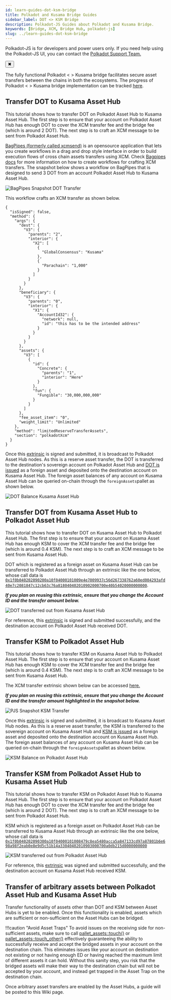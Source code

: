```yaml
---
id: learn-guides-dot-ksm-bridge
title: Polkadot and Kusama Bridge Guides
sidebar_label: DOT <> KSM Bridge
description: Polkadot-JS Guides about Polkadot and Kusama Bridge.
keywords: [Bridge, XCM, Bridge Hub, polkadot-js]
slug: ../learn-guides-dot-ksm-bridge
---
```


<!-- MessageBox -->
<div id="messageBox" class="floating-message-box">
  <p>
    Polkadot-JS is for developers and power users only. If you need help using the Polkadot-JS UI, you can contact the
    <a href="https://support.polkadot.network/support/home" target="_blank" rel="noopener noreferrer">
      Polkadot Support Team.
    </a>
  </p>
  <button class="close-messagebox" aria-label="Close message">✖</button>
</div>

The fully functional Polkadot < > Kusama bridge facilitates secure asset transfers between the
chains in both the ecosystems. The progress of Polkadot < > Kusama bridge implementation can be
tracked [here](https://forum.polkadot.network/t/polkadot-kusama-bridge/2971/1).

## Transfer DOT to Kusama Asset Hub

This tutorial shows how to transfer DOT on Polkadot Asset Hub to Kusama Asset Hub. The first step is
to ensure that your account on Polkadot Asset Hub has enough DOT to cover the XCM transfer fee and
the bridge fee (which is around 2 DOT). The next step is to craft an XCM message to be sent from
Polkadot Asset Hub.

[BagPipes (formerly called xcmsend)](https://xcmsend.com/#/builder) is an opensource application
that lets you create workflows in a drag and drop style interface in order to build execution flows
of cross chain assets transfers using XCM. Check [Bagpipes docs](https://docs.bagpipes.io/) for more
information on how to create workflows for crafting XCM transfers. The snapshot below shows a
workflow on BagPipes that is designed to send 3 DOT from an account Polkadot Asset Hub to Kusama
Asset Hub.

![BagPipes Snapshot DOT Transfer](../assets/bridge-hub/PAH-to-KAH-DOT-transfer.png)

This workflow crafts an XCM transfer as shown below.

```
{
  "isSigned": false,
  "method": {
    "args": {
      "dest": {
        "V3": {
          "parents": "2",
          "interior": {
            "X2": [
              {
                "GlobalConsensus": "Kusama"
              },
              {
                "Parachain": "1,000"
              }
            ]
          }
        }
      },
      "beneficiary": {
        "V3": {
          "parents": "0",
          "interior": {
            "X1": {
              "AccountId32": {
                "network": null,
                "id": "this has to be the intended address"
              }
            }
          }
        }
      },
      "assets": {
        "V3": [
          {
            "id": {
              "Concrete": {
                "parents": "1",
                "interior": "Here"
              }
            },
            "fun": {
              "Fungible": "30,000,000,000"
            }
          }
        ]
      },
      "fee_asset_item": "0",
      "weight_limit": "Unlimited"
    },
    "method": "limitedReserveTransferAssets",
    "section": "polkadotXcm"
  }
}
```

Once this [extrinsic](https://assethub-polkadot.subscan.io/extrinsic/6028374-2) is signed and
submitted, it is broadcast to Polkadot Asset Hub nodes. As this is a reserve asset transfer, the DOT
is transferred to the destination's sovereign account on Polkadot Asset Hub and
[DOT is issued](https://assethub-kusama.subscan.io/extrinsic/6758392-0?event=6758392-1) as a foreign
asset and deposited onto the destination account on Kusama Asset Hub. The foreign asset balances of
any account on Kusama Asset Hub can be queried on-chain through the `foreignAssets`pallet as shown
below.

![DOT Balance Kusama Asset Hub](../assets/bridge-hub/KAH-DOT-Balance.png)

## Transfer DOT from Kusama Asset Hub to Polkadot Asset Hub

This tutorial shows how to transfer DOT on Kusama Asset Hub to Polkadot Asset Hub. The first step is
to ensure that your account on Kusama Asset Hub has enough KSM to cover the XCM transfer fee and the
bridge fee (which is around 0.4 KSM). The next step is to craft an XCM message to be sent from
Kusama Asset Hub.

DOT which is registered as a foreign asset on Kusama Asset Hub can be transferred to Polkadot Asset
Hub through an extrinsic like the one below, whose call data is
[`0x1f0b040202090200a10f04000101009e4e7009937c56d267338762a60ed004293afd40e7c2081847c12cb63c76a818040402010902000700e40b54020000000000`](https://polkadot.js.org/apps/?rpc=wss%3A%2F%2Fkusama-asset-hub-rpc.polkadot.io#/extrinsics/decode/0x1f0b040202090200a10f04000101009e4e7009937c56d267338762a60ed004293afd40e7c2081847c12cb63c76a818040402010902000700e40b54020000000000).

**_If you plan on reusing this extrinsic, ensure that you change the Account ID and the transfer
amount below._**

![DOT transferred out from Kusama Asset Hub](../assets/bridge-hub/KAH-DOT-transfer-PAH.png)

For reference, this [extrinsic](https://assethub-kusama.subscan.io/extrinsic/7015118-2) is signed
and submitted successfully, and the destination account on Polkadot Asset Hub received DOT.

## Transfer KSM to Polkadot Asset Hub

This tutorial shows how to transfer KSM on Kusama Asset Hub to Polkadot Asset Hub. The first step is
to ensure that your account on Kusama Asset Hub has enough KSM to cover the XCM transfer fee and the
bridge fee (which is around 0.4 KSM). The next step is to craft an XCM message to be sent from
Kusama Asset Hub.

The XCM transfer extrinsic shown below can be accessed
[here.](https://polkadot.js.org/apps/?rpc=wss%3A%2F%2Fkusama-asset-hub-rpc.polkadot.io#/extrinsics/decode/0x1f08030202090200a10f03000101008479c8ea5480acca5a847133cd97a87801b6e698a98f2eab0e8e9d5c51b14a33030400010000070088526a740000000000)

**_If you plan on reusing this extrinsic, ensure that you change the Account ID and the transfer
amount highlighted in the snapshot below._**

![PJS Snapshot KSM Transfer](../assets/bridge-hub/KAH-PAH-KSM-Transfer-PJS-Extrinsic.png)

Once this [extrinsic](https://assethub-kusama.subscan.io/extrinsic/6761480-2) is signed and
submitted, it is broadcast to Kusama Asset Hub nodes. As this is a reserve asset transfer, the KSM
is transferred to the sovereign account on Kusama Asset Hub and
[KSM is issued](https://assethub-polkadot.subscan.io/extrinsic/6031467-0?event=6031467-6) as a
foreign asset and deposited onto the destination account on Kusama Asset Hub. The foreign asset
balances of any account on Kusama Asset Hub can be queried on-chain through the
`foreignAssets`pallet as shown below.

![KSM Balance on Polkadot Asset Hub](../assets/bridge-hub/PAH-KSM-Balance.png)

## Transfer KSM from Polkadot Asset Hub to Kusama Asset Hub

This tutorial shows how to transfer KSM on Polkadot Asset Hub to Kusama Asset Hub. The first step is
to ensure that your account on Polkadot Asset Hub has enough DOT to cover the XCM transfer fee and
the bridge fee (which is around 2 DOT). The next step is to craft an XCM message to be sent from
Polkadot Asset Hub.

KSM which is registered as a foreign asset on Polkadot Asset Hub can be transferred to Kusama Asset
Hub through an extrinsic like the one below, whose call data is
[`0x1f0b040202090300a10f04000101008479c8ea5480acca5a847133cd97a87801b6e698a98f2eab0e8e9d5c51b14a33040402010903000700a0db215d0000000000`](https://polkadot.js.org/apps/?rpc=wss%3A%2F%2Fpolkadot-asset-hub-rpc.polkadot.io#/extrinsics/decode/0x1f0b040202090300a10f04000101008479c8ea5480acca5a847133cd97a87801b6e698a98f2eab0e8e9d5c51b14a33040402010903000700a0db215d0000000000)

![KSM transferred out from Polkadot Asset Hub](../assets/bridge-hub/PAH-KSM-Transfer-KAH.png)

For reference, this [extrinsic](https://assethub-polkadot.subscan.io/extrinsic/6303823-2) was signed
and submitted successfully, and the destination account on Kusama Asset Hub received KSM.

## Transfer of arbitrary assets between Polkadot Asset Hub and Kusama Asset Hub

Transfer functionality of assets other than DOT and KSM between Asset Hubs is yet to be enabled.
Once this functionality is enabled, assets which are sufficient or non-sufficient on the Asset Hubs
can be bridged.

!!!caution "Avoid Asset Traps"
    To avoid issues on the receiving side for non-sufficient assets, make sure to call [pallet_assets::touch()](https://github.com/paritytech/polkadot-sdk/blob/0ef37c75401b78b61ed35ce27af8b964da27bb3c/substrate/frame/assets/src/lib.rs#L1531) or [pallet_assets::touch_other()](https://github.com/paritytech/polkadot-sdk/blob/0ef37c75401b78b61ed35ce27af8b964da27bb3c/substrate/frame/assets/src/lib.rs#L1616) effectively guaranteeing the ability to successfully receive and accept the bridged assets in your account on the destination chain. This eliminates issues like your account on destination not existing or not having enough ED or having reached the maximum limit of different assets it can hold. Without this sanity step, you risk that the bridged assets will make their way to the destination chain but will not be accepted by your account, and instead get trapped in the Asset Trap on the destination chain.

Once arbitrary asset transfers are enabled by the Asset Hubs, a guide will be posted to this Wiki
page.
